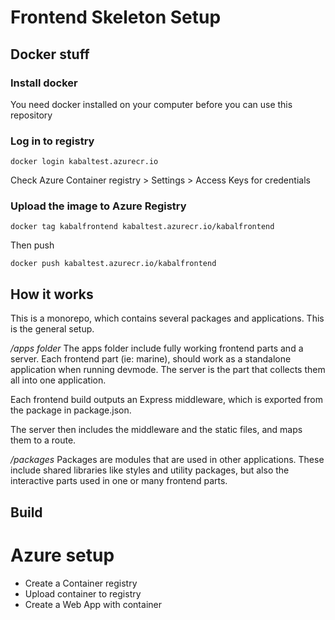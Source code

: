 # Frontend Skeleton Setup

## Docker stuff
### Install docker
You need docker installed on your computer before you can use this repository

### Log in to registry
```
docker login kabaltest.azurecr.io
```

Check Azure Container registry > Settings > Access Keys for credentials

### Upload the image to Azure Registry
```
docker tag kabalfrontend kabaltest.azurecr.io/kabalfrontend
```
Then push
```
docker push kabaltest.azurecr.io/kabalfrontend
```
## How it works
This is a monorepo, which contains several packages and applications. This is the general setup.

*/apps folder*
The apps folder include fully working frontend parts and a server.
Each frontend part (ie: marine), should work as a standalone application when running devmode. The server is the part that collects them all into one application.

Each frontend build outputs an Express middleware, which is exported from the package in package.json.

The server then includes the middleware and the static files, and maps them to a route.

*/packages*
Packages are modules that are used in other applications. These include shared libraries like styles and utility packages, but also the interactive parts used in one or many frontend parts.

## Build

# Azure setup
* Create a Container registry
* Upload container to registry
* Create a Web App with container
